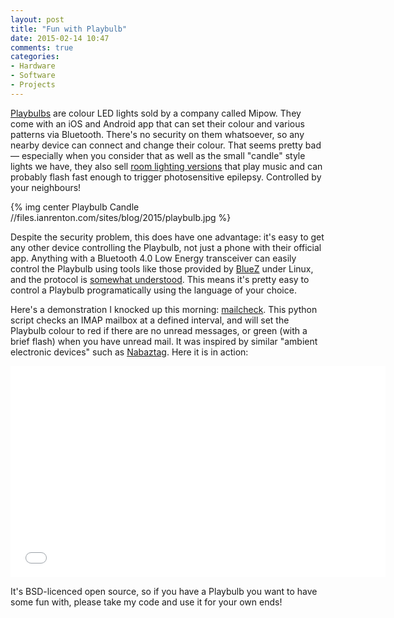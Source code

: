 ```yaml
---
layout: post
title: "Fun with Playbulb"
date: 2015-02-14 10:47
comments: true
categories: 
- Hardware
- Software
- Projects
---
```


[Playbulbs](http://www.playbulb.com/en/index.html) are colour LED lights sold by a company called Mipow. They come with an iOS and Android app that can set their colour and various patterns via Bluetooth. There's no security on them whatsoever, so any nearby device can connect and change their colour. That seems pretty bad &mdash; especially when you consider that as well as the small "candle" style lights we have, they also sell [room lighting versions](http://www.playbulb.com/en/playbulb-color.html#meet-playbulb-color) that play music and can probably flash fast enough to trigger photosensitive epilepsy. Controlled by your neighbours!

{% img center Playbulb Candle //files.ianrenton.com/sites/blog/2015/playbulb.jpg %}

Despite the security problem, this does have one advantage: it's easy to get any other device controlling the Playbulb, not just a phone with their official app. Anything with a Bluetooth 4.0 Low Energy transceiver can easily control the Playbulb using tools like those provided by [BlueZ](http://www.bluez.org/) under Linux, and the protocol is [somewhat understood](https://pdominique.wordpress.com/2015/01/02/hacking-playbulb-candles/). This means it's pretty easy to control a Playbulb programatically using the language of your choice.

Here's a demonstration I knocked up this morning: [mailcheck](https://github.com/ianrenton/playbulb-tools/blob/master/mailcheck/mailcheck.py). This python script checks an IMAP mailbox at a defined interval, and will set the Playbulb colour to red if there are no unread messages, or green (with a brief flash) when you have unread mail. It was inspired by similar "ambient electronic devices" such as [Nabaztag](https://en.wikipedia.org/wiki/Nabaztag). Here it is in action:

<center><iframe src="//player.vimeo.com/video/119624218" width="600" height="338" frameborder="0" webkitallowfullscreen="" mozallowfullscreen="" allowfullscreen=""></iframe></center>

It's BSD-licenced open source, so if you have a Playbulb you want to have some fun with, please take my code and use it for your own ends!
